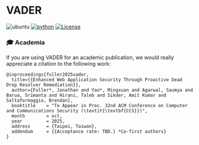 # VADER
![ubuntu](https://img.shields.io/badge/Ubuntu-20.04+-yellow)
[![python](https://img.shields.io/badge/Python-3.8+-3776AB.svg?style=flat&logo=python&logoColor=white)](https://www.python.org)
[![License](https://img.shields.io/github/license/Ileriayo/markdown-badges?style=flat)](https://github.com/CyFI-Lab-Public/VADER/blob/main/LICENSE)


### 🎓 Academia 

If you are using VADER for an academic publication, we would really appreciate a citation to the following work:

```
@inproceedings{fuller2025vader,
  title={{Enhanced Web Application Security Through Proactive Dead Drop Resolver Remediation}},
  author={Fuller*, Jonathan and Yao*, Mingxuan and Agarwal, Saumya and Barua, Srimanta and Hirani, Taleb and Sikder, Amit Kumar and Saltaformaggio, Brendan},
  booktitle    = "To Appear in Proc. 32nd ACM Conference on Computer and Communications Security (\textit{\textbf{CCS}})",
  month        = oct,
  year         = 2025,
  address      = {Taipei, Taiwan},
  addendum     = {{Acceptance rate: TBD.} *Co-first authors}
}
```
